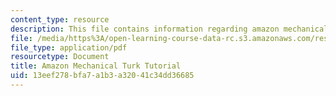 ```yaml
---
content_type: resource
description: This file contains information regarding amazon mechanical turk tutorial.
file: /media/https%3A/open-learning-course-data-rc.s3.amazonaws.com/res-9-003-brains-minds-and-machines-summer-course-summer-2015/13eef278bfa7a1b3a32041c34dd36685_MITRES_9_003SUM15_tut6.pdf
file_type: application/pdf
resourcetype: Document
title: Amazon Mechanical Turk Tutorial
uid: 13eef278-bfa7-a1b3-a320-41c34dd36685
---
```

